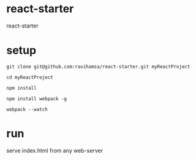 # react-starter
react-starter


# setup

`git clone git@github.com:ravihamsa/react-starter.git myReactProject`

`cd myReactProject`

`npm install`

`npm install webpack -g`

`webpack --watch`



# run

serve index.html from any web-server